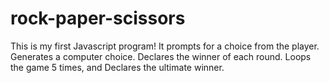 # rock-paper-scissors
This is my first Javascript program! It prompts for a choice from the player. Generates a computer choice. Declares the winner of each round. Loops the game 5 times, and Declares the ultimate winner.
